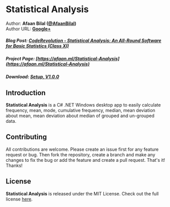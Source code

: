 Statistical Analysis
==============

Author: **Afaan Bilal ([@AfaanBilal](https://github.com/AfaanBilal))**   
Author URL: **[Google+](https://google.com/+AfaanBilal)**

##### Blog Post: [CodeRevolution - Statistical Analysis: An All-Round Software for Basic Statistics (Class XI)](https://www.coderevolution.tk/2015/05/statistical-analysis-all-round-software.html)
##### Project Page: [https://afaan.ml/Statistical-Analysis](https://afaan.ml/Statistical-Analysis)
##### Download: [Setup, V1.0.0](https://afaan.ml/Statistical-Analysis/Statistical-Analysis-1.0.0-Setup.zip)

## Introduction
**Statistical Analysis** is a C# .NET Windows desktop app to easily calculate frequency, mean, 
mode, cumulative frequency, median, mean deviation about mean, mean deviation about median of
grouped and un-grouped data. 

## Contributing
All contributions are welcome. Please create an issue first for any feature request
or bug. Then fork the repository, create a branch and make any changes to fix the bug 
or add the feature and create a pull request. That's it!
Thanks!

## License
**Statistical Analysis** is released under the MIT License.
Check out the full license [here](LICENSE).
